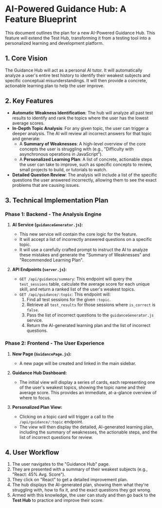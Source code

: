 # AI-Powered Guidance Hub: A Feature Blueprint

This document outlines the plan for a new AI-Powered Guidance Hub. This feature will extend the Test Hub, transforming it from a testing tool into a personalized learning and development platform.

## 1. Core Vision

The Guidance Hub will act as a personal AI tutor. It will automatically analyze a user's entire test history to identify their weakest subjects and specific conceptual misunderstandings. It will then provide a concrete, actionable learning plan to help the user improve.

## 2. Key Features

*   **Automatic Weakness Identification**: The hub will analyze all past test results to identify and rank the topics where the user has the lowest average scores.
*   **In-Depth Topic Analysis**: For any given topic, the user can trigger a deeper analysis. The AI will review all incorrect answers for that topic and generate:
    *   A **Summary of Weaknesses**: A high-level overview of the core concepts the user is struggling with (e.g., "Difficulty with asynchronous operations in JavaScript").
    *   A **Personalized Learning Plan**: A list of concrete, actionable steps the user can take to improve, such as specific concepts to review, small projects to build, or tutorials to watch.
*   **Detailed Question Review**: The analysis will include a list of the specific questions the user answered incorrectly, allowing them to see the exact problems that are causing issues.

## 3. Technical Implementation Plan

### Phase 1: Backend - The Analysis Engine

1.  **AI Service (`guidanceGenerator.js`):**
    *   This new service will contain the core logic for the feature.
    *   It will accept a list of incorrectly answered questions on a specific topic.
    *   It will use a carefully crafted prompt to instruct the AI to analyze these mistakes and generate the "Summary of Weaknesses" and "Recommended Learning Plan".

2.  **API Endpoints (`server.js`):**
    *   `GET /api/guidance/summary`: This endpoint will query the `test_sessions` table, calculate the average score for each unique skill, and return a ranked list of the user's weakest topics.
    *   `GET /api/guidance/:topic`: This endpoint will:
        1.  Find all test sessions for the given `:topic`.
        2.  Retrieve all `test_results` for those sessions where `is_correct` is `false`.
        3.  Pass the list of incorrect questions to the `guidanceGenerator.js` service.
        4.  Return the AI-generated learning plan and the list of incorrect questions.

### Phase 2: Frontend - The User Experience

1.  **New Page (`GuidancePage.js`):**
    *   A new page will be created and linked in the main sidebar.

2.  **Guidance Hub Dashboard:**
    *   The initial view will display a series of cards, each representing one of the user's weakest topics, showing the topic name and their average score. This provides an immediate, at-a-glance overview of where to focus.

3.  **Personalized Plan View:**
    *   Clicking on a topic card will trigger a call to the `/api/guidance/:topic` endpoint.
    *   The view will then display the detailed, AI-generated learning plan, including the summary of weaknesses, the actionable steps, and the list of incorrect questions for review.

## 4. User Workflow

1.  The user navigates to the "Guidance Hub" page.
2.  They are presented with a summary of their weakest subjects (e.g., "React: 45% Avg. Score").
3.  They click on "React" to get a detailed improvement plan.
4.  The hub displays the AI-generated plan, showing them what they're struggling with, how to fix it, and the exact questions they got wrong.
5.  Armed with this knowledge, the user can study and then go back to the **Test Hub** to practice and improve their score.
